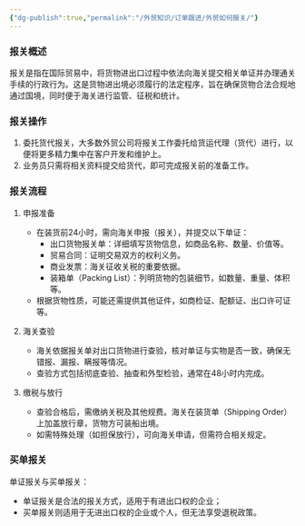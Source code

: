 ```yaml
---
{"dg-publish":true,"permalink":"/外贸知识/订单跟进/外贸如何报关/"}
---
```


### 报关概述  

报关是指在国际贸易中，将货物进出口过程中依法向海关提交相关单证并办理通关手续的行政行为。这是货物进出境必须履行的法定程序，旨在确保货物合法合规地通过国境，同时便于海关进行监管、征税和统计。  

### 报关操作  

1. 委托货代报关，大多数外贸公司将报关工作委托给货运代理（货代）进行，以便将更多精力集中在客户开发和维护上。
2. 业务员只需将相关资料提交给货代，即可完成报关前的准备工作。

### 报关流程  

1. 申报准备  
   - 在装货前24小时，需向海关申报（报关），并提交以下单证：  
     - 出口货物报关单：详细填写货物信息，如商品名称、数量、价值等。  
     - 贸易合同：证明交易双方的权利义务。  
     - 商业发票：海关征收关税的重要依据。  
     - 装箱单（Packing List）：列明货物的包装细节，如数量、重量、体积等。 
   - 根据货物性质，可能还需提供其他证件，如商检证、配额证、出口许可证等。  

2. 海关查验  
   - 海关依据报关单对出口货物进行查验，核对单证与实物是否一致，确保无错报、漏报、瞒报等情况。  
   - 查验方式包括彻底查验、抽查和外型检验，通常在48小时内完成。  

3. 缴税与放行  
   - 查验合格后，需缴纳关税及其他规费。海关在装货单（Shipping Order）上加盖放行章，货物方可装船出境。  
   - 如需特殊处理（如担保放行），可向海关申请，但需符合相关规定。  

### 买单报关

单证报关与买单报关：
- 单证报关是合法的报关方式，适用于有进出口权的企业；
- 买单报关则适用于无进出口权的企业或个人，但无法享受退税政策。  

